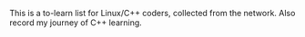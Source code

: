 This is a to-learn list for Linux/C++ coders, collected from the network.
Also record my journey of C++ learning.
